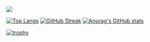 ![](https://komarev.com/ghpvc/?username=an-vadim-an)

[![Top Langs](https://github-readme-stats.vercel.app/api/top-langs/?username=an-vadim-an&theme=dark&layout=compact)](https://github.com/anuraghazra/github-readme-stats) [![GitHub Streak](https://streak-stats.demolab.com?user=an-vadim-an&theme=dark&locale=ru&date_format=j%20M%5B%20Y%5D)](https://git.io/streak-stats) [![Anurag's GitHub stats](https://github-readme-stats.vercel.app/api?username=an-vadim-an&theme=dark)](https://github.com/anuraghazra/github-readme-stats)

[![trophy](https://github-profile-trophy.vercel.app/?username=an-vadim-an&theme=onedark)](https://github.com/ryo-ma/github-profile-trophy)
